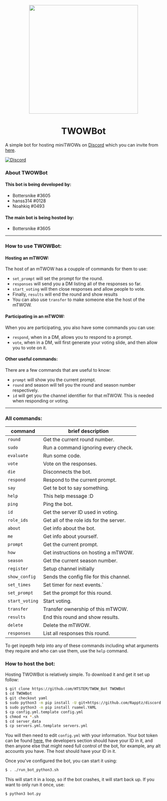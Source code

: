 <p align="center"><img width="350" src="https://cdn.discordapp.com/attachments/187311902085349376/187745473723891713/TWOWBot.png"></p>
<h1 align="center">TWOWBot</h1>

A simple bot for hosting miniTWOWs on [Discord](https://discordapp.com) which you can invite from [here](https://discordapp.com/oauth2/authorize?client_id=222869815650418690&scope=bot).

[![Discord](https://discordapp.com/api/guilds/303616392710586373/widget.png)](https://discord.gg/t58ukQW)

### About TWOWBot
#### This bot is being developed by:
* Bottersnike #3605
* hanss314 #0128
* Noahkiq #0493
#### The main bot is being hosted by:
* Bottersnike #3605

---
### How to use TWOWBot:
#### Hosting an mTWOW:
The host of an mTWOW has a coupple of commands for them to use:
* `set_prompt` will set the prompt for the round.
* `responses` will send you a DM listing all of the responses so far.
* `start_voting` will then close responses and allow people to vote.
* Finally, `results` will end the round and show results
* You can also use `transfer` to make someone else the host of the mTWOW.
#### Participating in an mTWOW:
When you are participating, you also have some commands you can use:
* `respond`, when in a DM, allows you to respond to a prompt.
* `vote`, when in a DM, will first generate your voting slide, and then allow you to vote on it.
#### Other useful commands:
There are a few commands that are useful to know:
* `prompt` will show you the current prompt.
* `round` and season will tell you the round and season number respectively.
* `id` will get you the channel identifier for that mTWOW. This is needed when responding or voting.

---
### All commands:
| command | brief description |
| ------- | ----------------- |
| `round` | Get the current round number. |
| `sudo` | Run a command ignoring every check. |
| `evaluate` | Run some code. |
| `vote` | Vote on the responses. |
| `die` | Disconnects the bot. |
| `respond` | Respond to the current prompt. |
| `say` | Get te bot to say something. |
| `help` | This help message :D
| `ping` | Ping the bot. |
| `id` | Get the server ID used in voting. |
| `role_ids` | Get all of the role ids for the server. |
| `about` | Get info about the bot. |
| `me` | Get info about yourself. |
| `prompt` | Get the current prompt. |
| `how` | Get instructions on hosting a mTWOW. |
| `season` | Get the current season number. |
| `register` | Setup channel initially
| `show_config` | Sends the config file for this channel. |
| `set_times` | Set timer for next events.` | Events are voting and results. |
| `set_prompt` | Set the prompt for this round. |
| `start_voting` | Start voting. |. |
| `transfer` | Transfer ownership of this mTWOW. |
| `results` | End this round and show results. |
| `delete` | Delete the mTWOW. |
| `responses` | List all responses this round. |

To get inpepth help into any of these commands including what arguments they require and who can use them, use the `help` command.

### How to host the bot:
Hosting TWOWBot is relatively simple. To download it and get it set up follow:
```sh
$ git clone https://github.com/HTSTEM/TWOW_Bot TWOWBot
$ cd TWOWBot
$ git checkout yaml
$ sudo python3 -m pip install -U git+https://github.com/Rapptz/discord.py@rewrite
$ sudo python3 -m pip install ruamel.YAML
$ cp config.yml.template config.yml
$ chmod +x *.sh
$ cd server_data
$ cp servers.yml.template servers.yml
```
You will then need to edit `config.yml` with your information. Your bot token can be found [here](https://discordapp.com/developers/applications/me),
the developers section should have your ID in it, and then anyone else that might need full control of the bot,
for example, any alt accounts you have. The host should have your ID in it.

Once you've configured the bot, you can start it using:
```sh
$ . ./run_bot_python3.sh
```
This will start it in a loop, so if the bot crashes, it will start back up. If you want to only run it once, use:
```sh
$ python3 bot.py
```
